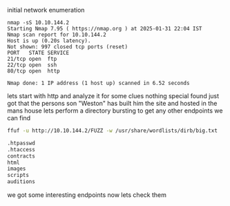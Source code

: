 initial network enumeration
```shell
nmap -sS 10.10.144.2
Starting Nmap 7.95 ( https://nmap.org ) at 2025-01-31 22:04 IST
Nmap scan report for 10.10.144.2
Host is up (0.20s latency).
Not shown: 997 closed tcp ports (reset)
PORT   STATE SERVICE
21/tcp open  ftp
22/tcp open  ssh
80/tcp open  http

Nmap done: 1 IP address (1 host up) scanned in 6.52 seconds
```

lets start with http and analyze it for some clues
nothing special found just got that the persons son "Weston" has built him the site and hosted in the mans house
lets perform a directory bursting to get any other endpoints we can find
```bash
ffuf -u http://10.10.144.2/FUZZ -w /usr/share/wordlists/dirb/big.txt

.htpasswd
.htaccess
contracts
html
images
scripts
auditions
```

we got some interesting endpoints now lets check them 